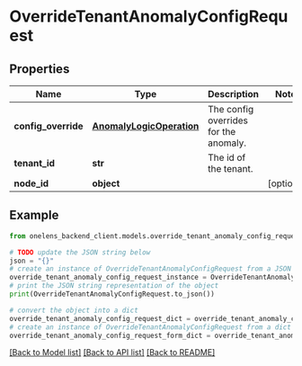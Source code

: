 # OverrideTenantAnomalyConfigRequest


## Properties

Name | Type | Description | Notes
------------ | ------------- | ------------- | -------------
**config_override** | [**AnomalyLogicOperation**](AnomalyLogicOperation.md) | The config overrides for the anomaly. | 
**tenant_id** | **str** | The id of the tenant. | 
**node_id** | **object** |  | [optional] 

## Example

```python
from onelens_backend_client.models.override_tenant_anomaly_config_request import OverrideTenantAnomalyConfigRequest

# TODO update the JSON string below
json = "{}"
# create an instance of OverrideTenantAnomalyConfigRequest from a JSON string
override_tenant_anomaly_config_request_instance = OverrideTenantAnomalyConfigRequest.from_json(json)
# print the JSON string representation of the object
print(OverrideTenantAnomalyConfigRequest.to_json())

# convert the object into a dict
override_tenant_anomaly_config_request_dict = override_tenant_anomaly_config_request_instance.to_dict()
# create an instance of OverrideTenantAnomalyConfigRequest from a dict
override_tenant_anomaly_config_request_form_dict = override_tenant_anomaly_config_request.from_dict(override_tenant_anomaly_config_request_dict)
```
[[Back to Model list]](../README.md#documentation-for-models) [[Back to API list]](../README.md#documentation-for-api-endpoints) [[Back to README]](../README.md)


